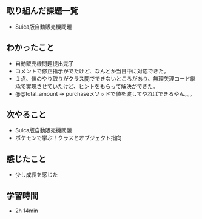 ## 取り組んだ課題一覧
- Suica版自動販売機問題
## わかったこと
- 自動販売機問題提出完了
- コメントで修正指示がでたけど、なんとか当日中に対応できた。
- １点、値のやり取りがクラス間でできないところがあり、無理矢理コード継承で実現させていたけど、ヒントをもらって解決ができた。
- @@total_amount → purchaseメソッドで値を渡してやればできるやん。。。
## 次やること
- Suica版自動販売機問題
- ポケモンで学ぶ！クラスとオブジェクト指向
## 感じたこと
- 少し成長を感じた
## 学習時間
- 2h 14min
